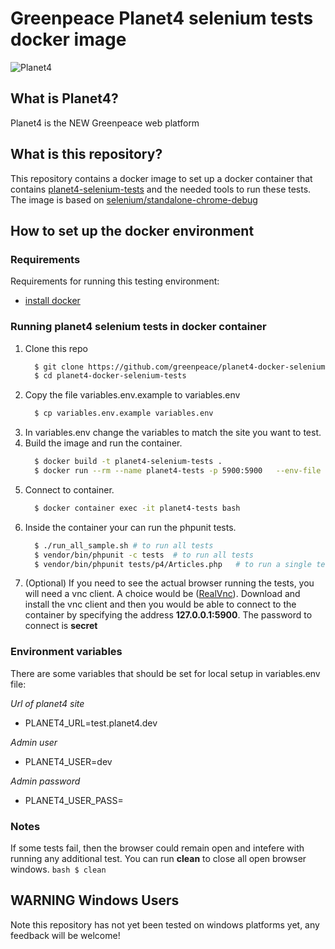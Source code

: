 # Greenpeace Planet4 selenium tests docker image

![Planet4](https://cdn-images-1.medium.com/letterbox/300/36/50/50/1*XcutrEHk0HYv-spjnOej2w.png?source=logoAvatar-ec5f4e3b2e43---fded7925f62)

## What is Planet4?

Planet4 is the NEW Greenpeace web platform

## What is this repository?

This repository contains a docker image to set up a docker container that contains [planet4-selenium-tests](https://github.com/greenpeace/planet4-selenium-tests) and the needed tools to run these tests.
The image is based on [selenium/standalone-chrome-debug](https://github.com/SeleniumHQ/docker-selenium)

## How to set up the docker environment

### Requirements

Requirements for running this testing environment:

  * [install docker](https://docs.docker.com/engine/installation/)

### Running planet4 selenium tests in docker container


1. Clone this repo
    ```bash
      $ git clone https://github.com/greenpeace/planet4-docker-selenium-tests
      $ cd planet4-docker-selenium-tests
    ```
1. Copy the file variables.env.example to variables.env
    ```bash
      $ cp variables.env.example variables.env
    ```
1. In variables.env change the variables to match the site you want to test.
1. Build the image and run the container.
    ```bash
      $ docker build -t planet4-selenium-tests .
      $ docker run --rm --name planet4-tests -p 5900:5900   --env-file variables.env  planet4-selenium-tests
    ```
1. Connect to container.
    ```bash
      $ docker container exec -it planet4-tests bash       
    ```
1. Inside the container your can run the phpunit tests.
    ```bash
      $ ./run_all_sample.sh # to run all tests
      $ vendor/bin/phpunit -c tests  # to run all tests   
      $ vendor/bin/phpunit tests/p4/Articles.php   # to run a single test
    ```
1. (Optional) If you need to see the actual browser running the tests, you will need a vnc client. 
 A choice would be ([RealVnc](https://www.realvnc.com/en/connect/download/vnc/)).
 Download and install the vnc client and then you would be able to connect to the container by specifying the address **127.0.0.1:5900**. 
 The password to connect is **secret** 


### Environment variables

There are some variables that should be set for local setup in variables.env file:

_Url of planet4 site_
  * PLANET4_URL=test.planet4.dev
    
_Admin user_
  * PLANET4_USER=dev
    
_Admin password_
  * PLANET4_USER_PASS=


### Notes
If some tests fail, then the browser could remain open and intefere with running any additional test.
You can run **clean** to close all open browser windows.
    ```bash
      $ clean
    ```    

## WARNING Windows Users

Note this repository has not yet been tested on windows platforms yet, any feedback will be welcome!
